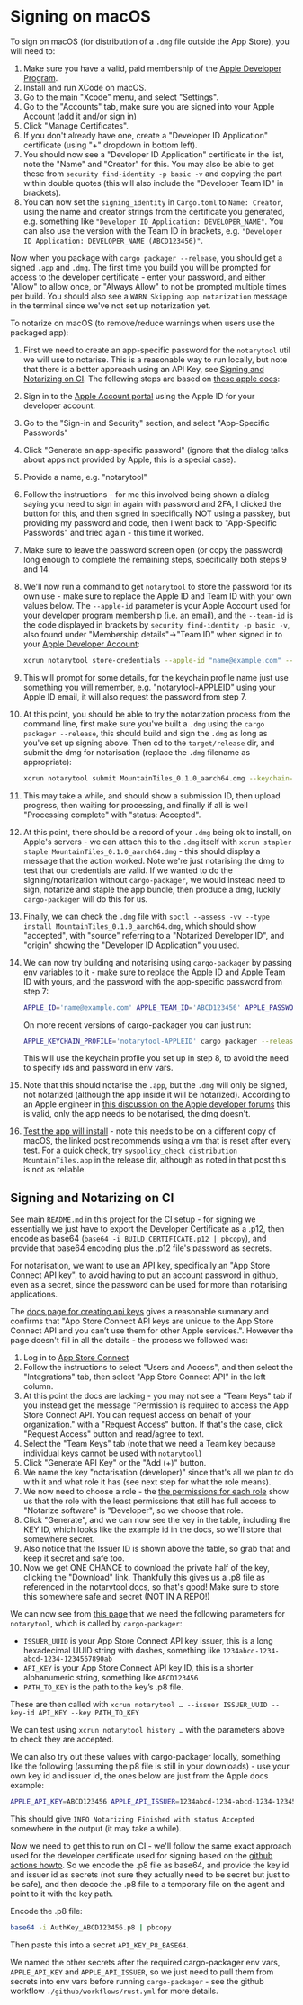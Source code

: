 # Signing on macOS

To sign on macOS (for distribution of a `.dmg` file outside the App Store), you will need to:

1. Make sure you have a valid, paid membership of the [Apple Developer Program](https://developer.apple.com/programs/).
2. Install and run XCode on macOS.
3. Go to the main "Xcode" menu, and select "Settings".
4. Go to the "Accounts" tab, make sure you are signed into your Apple Account (add it and/or sign in)
5. Click "Manage Certificates".
6. If you don't already have one, create a "Developer ID Application" certificate (using "+" dropdown in bottom left).
7. You should now see a "Developer ID Application" certificate in the list, note the "Name" and "Creator" for this. You may also be able to get these from `security find-identity -p basic -v` and copying the part within double quotes (this will also include the "Developer Team ID" in brackets).
8. You can now set the `signing_identity` in `Cargo.toml` to `Name: Creator`, using the name and creator strings from the certificate you generated, e.g. something like `"Developer ID Application: DEVELOPER_NAME"`. You can also use the version with the Team ID in brackets, e.g. `"Developer ID Application: DEVELOPER_NAME (ABCD123456)"`.

Now when you package with `cargo packager --release`, you should get a signed `.app` and `.dmg`. The first time you build you will be prompted for access to the developer certificate - enter your password, and either "Allow" to allow once, or "Always Allow" to not be prompted multiple times per build. You should also see a `WARN Skipping app notarization` message in the terminal since we've not set up notarization yet.

To notarize on macOS (to remove/reduce warnings when users use the packaged app):

1. First we need to create an app-specific password for the `notarytool` util we will use to notarise. This is a reasonable way to run locally, but note that there is a better approach using an API Key, see [Signing and Notarizing on CI](#signing-and-notarizing-on-ci). The following steps are based on [these apple docs](https://support.apple.com/en-us/102654):
2. Sign in to the [Apple Account portal](https://account.apple.com) using the Apple ID for your developer account.
3. Go to the "Sign-in and Security" section, and select "App-Specific Passwords"
4. Click "Generate an app-specific password" (ignore that the dialog talks about apps not provided by Apple, this is a special case).
5. Provide a name, e.g. "notarytool"
6. Follow the instructions - for me this involved being shown a dialog saying you need to sign in again with password and 2FA, I clicked the button for this, and then signed in specifically NOT using a passkey, but providing my password and code, then I went back to "App-Specific Passwords" and tried again - this time it worked.
7. Make sure to leave the password screen open (or copy the password) long enough to complete the remaining steps, specifically both steps 9 and 14.
8. We'll now run a command to get `notarytool` to store the password for its own use - make sure to replace the Apple ID and Team ID with your own values below. The `--apple-id` parameter is your Apple Account used for your developer program membership (i.e. an email), and the `--team-id` is the code displayed in brackets by `security find-identity -p basic -v`, also found under "Membership details"->"Team ID" when signed in to your [Apple Developer Account](https://developer.apple.com/account):

   ```bash
   xcrun notarytool store-credentials --apple-id "name@example.com" --team-id "ABCD123456"
   ```

9. This will prompt for some details, for the keychain profile name just use something you will remember, e.g. "notarytool-APPLEID" using your Apple ID email, it will also request the password from step 7.
10. At this point, you should be able to try the notarization process from the command line, first make sure you've built a `.dmg` using the `cargo packager --release`, this should build and sign the `.dmg` as long as you've set up signing above. Then cd to the `target/release` dir, and submit the dmg for notarisation (replace the `.dmg` filename as appropriate):

    ```bash
    xcrun notarytool submit MountainTiles_0.1.0_aarch64.dmg --keychain-profile "notarytool-APPLEID" --wait
    ```

11. This may take a while, and should show a submission ID, then upload progress, then waiting for processing, and finally if all is well "Processing complete" with "status: Accepted".
12. At this point, there should be a record of your `.dmg` being ok to install, on Apple's servers - we can attach this to the `.dmg` itself with `xcrun stapler staple MountainTiles_0.1.0_aarch64.dmg` - this should display a message that the action worked. Note we're just notarising the dmg to test that our credentials are valid. If we wanted to do the signing/notarization without `cargo-packager`, we would instead need to sign, notarize and staple the app bundle, then produce a dmg, luckily `cargo-packager` will do this for us.
13. Finally, we can check the `.dmg` file with `spctl --assess -vv --type install MountainTiles_0.1.0_aarch64.dmg`, which should show "accepted", with "source" referring to a "Notarized Developer ID", and "origin" showing the "Developer ID Application" you used.
14. We can now try building and notarising using `cargo-packager` by passing env variables to it - make sure to replace the Apple ID and Apple Team ID with yours, and the password with the app-specific password from step 7:

    ```bash
    APPLE_ID='name@example.com' APPLE_TEAM_ID='ABCD123456' APPLE_PASSWORD='APP-SPECIFIC-PASSWORD' cargo packager --release
    ```

    On more recent versions of cargo-packager you can just run:

    ```bash
    APPLE_KEYCHAIN_PROFILE='notarytool-APPLEID' cargo packager --release
    ```

    This will use the keychain profile you set up in step 8, to avoid the need to specify ids and password in env vars.

15. Note that this should notarise the `.app`, but the `.dmg` will only be signed, not notarized (although the app inside it will be notarized). According to an Apple engineer in [this discussion on the Apple developer forums](https://developer.apple.com/forums/thread/650288) this is valid, only the app needs to be notarised, the dmg doesn't.
16. [Test the app will install](https://developer.apple.com/forums/thread/130560) - note this needs to be on a different copy of macOS, the linked post recommends using a vm that is reset after every test. For a quick check, try `syspolicy_check distribution MountainTiles.app` in the release dir, although as noted in that post this is not as reliable.

## Signing and Notarizing on CI

See main `README.md` in this project for the CI setup - for signing we essentially we just have to export the Developer Certificate as a .p12, then encode as base64 (`base64 -i BUILD_CERTIFICATE.p12 | pbcopy`), and provide that base64 encoding plus the .p12 file's password as secrets.

For notarisation, we want to use an API key, specifically an "App Store Connect API key", to avoid having to put an account password in github, even as a secret, since the password can be used for more than notarising applications.

The [docs page for creating api keys](https://developer.apple.com/documentation/appstoreconnectapi/creating-api-keys-for-app-store-connect-api) gives a reasonable summary and confirms that "App Store Connect API keys are unique to the App Store Connect API and you can’t use them for other Apple services.". However the page doesn't fill in all the details - the process we followed was:

1. Log in to [App Store Connect](https://appstoreconnect.apple.com/login)
2. Follow the instructions to select "Users and Access", and then select the "Integrations" tab, then select "App Store Connect API" in the left column.
3. At this point the docs are lacking - you may not see a "Team Keys" tab if you instead get the message "Permission is required to access the App Store Connect API. You can request access on behalf of your organization." with a "Request Access" button. If that's the case, click "Request Access" button and read/agree to text.
4. Select the "Team Keys" tab (note that we need a Team key because individual keys cannot be used with `notarytool`)
5. Click "Generate API Key" or the "Add (+)" button.
6. We name the key "notarisation (developer)" since that's all we plan to do with it and what role it has (see next step for what the role means).
7. We now need to choose a role - the [the permissions for each role](https://developer.apple.com/help/account/access/roles/) show us that the role with the least permissions that still has full access to "Notarize software" is "Developer", so we choose that role.
8. Click "Generate", and we can now see the key in the table, including the KEY ID, which looks like the example id in the docs, so we'll store that somewhere secret.
9. Also notice that the Issuer ID is shown above the table, so grab that and keep it secret and safe too.
10. Now we get ONE CHANCE to download the private half of the key, clicking the "Download" link. Thankfully this gives us a .p8 file as referenced in the notarytool docs, so that's good! Make sure to store this somewhere safe and secret (NOT IN A REPO!)

We can now see from [this page](https://developer.apple.com/documentation/technotes/tn3147-migrating-to-the-latest-notarization-tool) that we need the following parameters for `notarytool`, which is called by `cargo-packager`:

- `ISSUER_UUID` is your App Store Connect API key issuer, this is a long hexadecimal UUID string with dashes, something like `1234abcd-1234-abcd-1234-1234567890ab`
- `API_KEY` is your App Store Connect API key ID, this is a shorter alphanumeric string, something like `ABCD123456`
- `PATH_TO_KEY` is the path to the key’s .p8 file.

These are then called with `xcrun notarytool … --issuer ISSUER_UUID --key-id API_KEY --key PATH_TO_KEY`

We can test using `xcrun notarytool history …` with the parameters above to check they are accepted.

We can also try out these values with cargo-packager locally, something like the following (assuming the p8 file is still in your downloads) - use your own key id and issuer id, the ones below are just from the Apple docs example:

```bash
APPLE_API_KEY=ABCD123456 APPLE_API_ISSUER=1234abcd-1234-abcd-1234-1234567890ab APPLE_API_KEY_PATH=~/Downloads/AuthKey_ABCD123456.p8 cargo packager --release
```

This should give `INFO Notarizing Finished with status Accepted` somewhere in the output (it may take a while).

Now we need to get this to run on CI - we'll follow the same exact approach used for the developer certificate used for signing based on the [github actions howto](https://docs.github.com/en/actions/how-tos/deploy/deploy-to-third-party-platforms/sign-xcode-applications). So we encode the .p8 file as base64, and provide the key id and issuer id as secrets (not sure they actually need to be secret but just to be safe), and then decode the .p8 file to a temporary file on the agent and point to it with the key path.

Encode the .p8 file:

```bash
base64 -i AuthKey_ABCD123456.p8 | pbcopy
```

Then paste this into a secret `API_KEY_P8_BASE64`.

We named the other secrets after the required cargo-packager env vars, `APPLE_API_KEY` and `APPLE_API_ISSUER`, so we just need to pull them from secrets into env vars before running `cargo-packager` - see the github workflow `./github/workflows/rust.yml` for more details.
